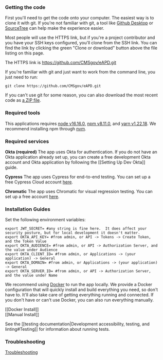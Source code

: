 ### Getting the code

First you'll need to get the code onto your computer. The easiest way is to
clone it with git. If you're not familiar with git, a tool like
[Github Desktop](https://desktop.github.com/) or
[SourceTree](https://www.sourcetreeapp.com/) can help make the experience
easier.

Most people will use the HTTPS link, but if you're a project contributor and
you have your SSH keys configured, you'll clone from the SSH link. You can
find the link by clicking the green "Clone or download" button above the file
listing on this page.

The HTTPS link is https://github.com/CMSgov/eAPD.git

If you're familiar with git and just want to work from the command line, you
just need to run:

```shell
git clone https://github.com/CMSgov/eAPD.git
```

If you can't use git for some reason, you can also download the most recent
code as [a ZIP file](https://github.com/CMSgov/eAPD/archive/refs/heads/main.zip).

### Required tools

This applications requires [node v16.16.0](https://nodejs.org/download/release/v16.16.0/), [npm v8.11.0](https://docs.npmjs.com/cli/v8), and [yarn v1.22.18](https://yarnpkg.com/getting-started/install). We recommend installing npm through [nvm](https://github.com/nvm-sh/nvm#install--update-script).

### Required services

**Okta (required)** The app uses Okta for authentication. If you do not have an Okta application already
set up, you can create a free development Okta account and Okta application by following
the [[Setting Up Dev Okta]] guide.

**Cypress** The app uses Cypress for end-to-end testing. You can set up a free Cypress Cloud account [here](https://www.cypress.io/pricing?v=2).

**Chromatic** The app uses Chromatic for visual regression testing. You can set up a free account [here](https://www.chromatic.com/pricing).

### Installation Guides

Set the following environment variables:

```shell
export JWT_SECRET= #any string is fine here.  It does affect your security posture, but for local development it doesn't matter.
export OKTA_API_KEY= #from admin, or API -> Tokens -> Create Token, and the Token Value
export OKTA_AUDIENCE= #from admin, or API -> Authorization Server, and the value under Audience
export OKTA_CLIENT_ID= #from admin, or Applications -> (your application) -> General
export OKTA_DOMAIN= #from admin, or Applications -> (your application) -> General
export OKTA_SERVER_ID= #from admin, or API -> Authorization Server, and the value under Name
```

We recommend using [Docker](https://www.docker.com) to run the app locally. We
provide a Docker configuration that will quickly install and build everything
you need, so don't have to. It'll also take care of getting everything running
and connected. If you don't have or can't use Docker, you can also run
everything manually.

[[Docker Install]] <br>
[[Manual Install]]

See the [[testing documentation|Development accessibility, testing, and linting#Testing]] for information about running
tests.

### Troubleshooting
[Troubleshooting](https://github.com/CMSgov/eAPD/wiki/Troubleshooting-Development-Environment)
